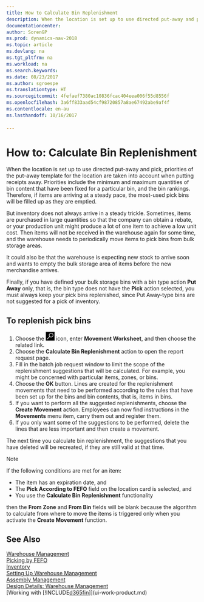 ```yaml
---
title: How to Calculate Bin Replenishment
description: When the location is set up to use directed put-away and pick, priorities of the put-away template for the location are taken into account when putting receipts away.
documentationcenter: 
author: SorenGP
ms.prod: dynamics-nav-2018
ms.topic: article
ms.devlang: na
ms.tgt_pltfrm: na
ms.workload: na
ms.search.keywords: 
ms.date: 08/23/2017
ms.author: sgroespe
ms.translationtype: HT
ms.sourcegitcommit: 4fefaef7380ac10836fcac404eea006f55d8556f
ms.openlocfilehash: 3a6ff833aad54cf98720857a8ae67492abe9af4f
ms.contentlocale: en-au
ms.lasthandoff: 10/16/2017

---
```

# <a name="how-to-calculate-bin-replenishment"></a>How to: Calculate Bin Replenishment
When the location is set up to use directed put-away and pick, priorities of the put-away template for the location are taken into account when putting receipts away. Priorities include the minimum and maximum quantities of bin content that have been fixed for a particular bin, and the bin rankings. Therefore, if items are arriving at a steady pace, the most-used pick bins will be filled up as they are emptied.  

But inventory does not always arrive in a steady trickle. Sometimes, items are purchased in large quantities so that the company can obtain a rebate, or your production unit might produce a lot of one item to achieve a low unit cost. Then items will not be received in the warehouse again for some time, and the warehouse needs to periodically move items to pick bins from bulk storage areas.  

It could also be that the warehouse is expecting new stock to arrive soon and wants to empty the bulk storage area of items before the new merchandise arrives.  

Finally, if you have defined your bulk storage bins with a bin type action **Put Away** only, that is, the bin type does not have the **Pick** action selected, you must always keep your pick bins replenished, since Put Away-type bins are not suggested for a pick of inventory.  

## <a name="to-replenish-pick-bins"></a>To replenish pick bins  
1.  Choose the ![Search for Page or Report](media/ui-search/search_small.png "Search for Page or Report icon") icon, enter **Movement Worksheet**, and then choose the related link.  
2.  Choose the **Calculate Bin Replenishment** action to open the report request page.  
3.  Fill in the batch job request window to limit the scope of the replenishment suggestions that will be calculated. For example, you might be concerned with particular items, zones, or bins.  
4.  Choose the **OK** button. Lines are created for the replenishment movements that need to be performed according to the rules that have been set up for the bins and bin contents, that is, items in bins.  
5.  If you want to perform all the suggested replenishments, choose the **Create Movement** action. Employees can now find instructions in the **Movements** menu item, carry them out and register them.  
6.  If you only want some of the suggestions to be performed, delete the lines that are less important and then create a movement.  

The next time you calculate bin replenishment, the suggestions that you have deleted will be recreated, if they are still valid at that time.  

> [!NOTE]  
>  If the following conditions are met for an item:  
>   
>  -   The item has an expiration date, and  
> -   The **Pick According to FEFO** field on the location card is selected, and  
> -   You use the **Calculate Bin Replenishment** functionality  
>   
>  then the **From Zone** and **From Bin** fields will be blank because the algorithm to calculate from where to move the items is triggered only when you activate the **Create Movement** function.  

## <a name="see-also"></a>See Also  
[Warehouse Management](warehouse-manage-warehouse.md)  
[Picking by FEFO](warehouse-picking-by-fefo.md)  
[Inventory](inventory-manage-inventory.md)  
[Setting Up Warehouse Management](warehouse-setup-warehouse.md)     
[Assembly Management](assembly-assemble-items.md)    
[Design Details: Warehouse Management](design-details-warehouse-management.md)  
[Working with [!INCLUDE[d365fin](includes/d365fin_md.md)]](ui-work-product.md)

